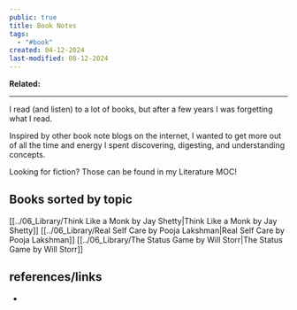 ```yaml
---
public: true
title: Book Notes
tags:
  - "#book"
created: 04-12-2024
last-modified: 08-12-2024
---
```

**Related:** 

---
I read (and listen) to a lot of books, but after a few years I was forgetting what I read.

Inspired by other book note blogs on the internet, I wanted to get more out of all the time and energy I spent discovering, digesting, and understanding concepts.

Looking for fiction? Those can be found in my Literature MOC!

## Books sorted by topic

[[../06_Library/Think Like a Monk by Jay Shetty|Think Like a Monk by Jay Shetty]]
[[../06_Library/Real Self Care by Pooja Lakshman|Real Self Care by Pooja Lakshman]]
[[../06_Library/The Status Game by Will Storr|The Status Game by Will Storr]]


## references/links
* 
